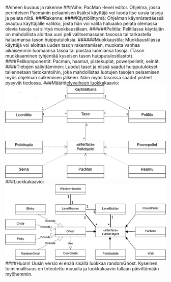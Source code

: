 #Aiheen kuvaus ja rakenne
###Aihe:
PacMan -level editor. Ohjelma, jossa perinteisen Pacmanin pelaamisen lisäksi käyttäjä voi luoda itse uusia tasoja ja pelata niitä.
###Rakenne:
####Käyttöliittymä:
Ohjelman käynnistettäessä avautuu käyttäjälle valikko, josta hän voi valita haluaako pelata olemassa olevia tasoja vai siirtyä muokkaustilaan.
######Pelitila:
Pelitilassa käyttäjän on mahdollista aloittaa uusi peli valitsemassaan tasossa tai tarkastella haluamansa tason huipputuloksia.
######Muokkaustila:
Muokkaustilassa käyttäjä voi aloittaa uuden tason rakentamisen, muokata vanhaa aikaisemmin luomaansa tasoa tai poistaa luomiansa tasoja. (Tason muokkaaminen tyhjentää kyseisen tason huipputulostilastot).
####Pelikomponentit:
Pacman, haamut, pistekuplat, powerpelletit, seinät.
####Tietojen säilyttäminen:
Luodut tasot ja niissä saadut huipputulokset tallennetaan tietokantoihin, joka mahdollistaa luotujen tasojen pelaamisen myös ohjelman sulkemisen jälkeen. Näin myös tasoissa saadut pisteet pysyvät tiedossa.
###Määrittelyvaiheen luokkakaavio:
![määrittelyvaiheen luokkakaavio](https://raw.githubusercontent.com/eeropu/PacMan--Level-editor/master/dokumentaatio/MaarittelyvaiheenLuokkakaavio.jpg)
###Luokkakaavio:
![luokkakaavio](https://raw.githubusercontent.com/eeropu/PacMan--Level-editor/master/dokumentaatio/Luokkakaavio.jpg)
####Huom!
Uusin versio ei enää sisällä luokkaa randomGhost. Kyseinen toiminnallisuus on toteutettu muualla ja luokkakaavio tullaan päivittämään myöhemmin.
